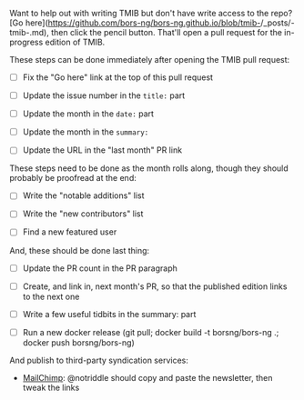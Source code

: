 <!-- this template should be used for TMIB pull requests; other pull requests should not use it -->

Want to help out with writing TMIB but don't have write access to the repo?
[Go here](https://github.com/bors-ng/bors-ng.github.io/blob/tmib-<ISSUE NUMBER>/_posts/<ISSUE PUBLISH DATE>-tmib-<ISSUE NUMBER>.md), then click the pencil button. That'll open a pull request for the in-progress edition of TMIB.

These steps can be done immediately after opening the TMIB pull request:

- [ ] Fix the "Go here" link at the top of this pull request

- [ ] Update the issue number in the `title:` part

- [ ] Update the month in the `date:` part

- [ ] Update the month in the `summary:`

- [ ] Update the URL in the "last month" PR link

These steps need to be done as the month rolls along, though they should probably be proofread at the end:

- [ ] Write the "notable additions" list

- [ ] Write the "new contributors" list

- [ ] Find a new featured user

And, these should be done last thing:

- [ ] Update the PR count in the PR paragraph

- [ ] Create, and link in, next month's PR, so that the published edition links to the next one

- [ ] Write a few useful tidbits in the summary: part

- [ ] Run a new docker release (git pull; docker build -t borsng/bors-ng .; docker push borsng/bors-ng)

And publish to third-party syndication services:

- [MailChimp](https://us19.admin.mailchimp.com/lists/): @notriddle should copy and paste the newsletter, then tweak the links
